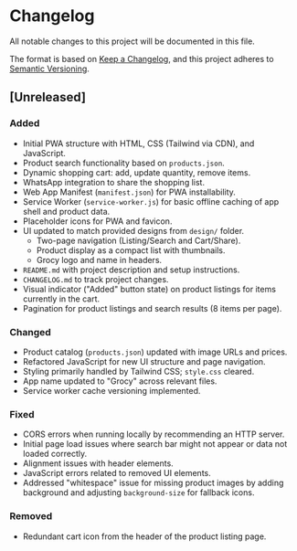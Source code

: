 # Changelog

All notable changes to this project will be documented in this file.

The format is based on [Keep a Changelog](https://keepachangelog.com/en/1.0.0/),
and this project adheres to [Semantic Versioning](https://semver.org/spec/v2.0.0.html).

## [Unreleased]

### Added
- Initial PWA structure with HTML, CSS (Tailwind via CDN), and JavaScript.
- Product search functionality based on `products.json`.
- Dynamic shopping cart: add, update quantity, remove items.
- WhatsApp integration to share the shopping list.
- Web App Manifest (`manifest.json`) for PWA installability.
- Service Worker (`service-worker.js`) for basic offline caching of app shell and product data.
- Placeholder icons for PWA and favicon.
- UI updated to match provided designs from `design/` folder.
  - Two-page navigation (Listing/Search and Cart/Share).
  - Product display as a compact list with thumbnails.
  - Grocy logo and name in headers.
- `README.md` with project description and setup instructions.
- `CHANGELOG.md` to track project changes.
- Visual indicator ("Added" button state) on product listings for items currently in the cart.
- Pagination for product listings and search results (8 items per page).

### Changed
- Product catalog (`products.json`) updated with image URLs and prices.
- Refactored JavaScript for new UI structure and page navigation.
- Styling primarily handled by Tailwind CSS; `style.css` cleared.
- App name updated to "Grocy" across relevant files.
- Service worker cache versioning implemented.

### Fixed
- CORS errors when running locally by recommending an HTTP server.
- Initial page load issues where search bar might not appear or data not loaded correctly.
- Alignment issues with header elements.
- JavaScript errors related to removed UI elements.
- Addressed "whitespace" issue for missing product images by adding background and adjusting `background-size` for fallback icons.

### Removed
- Redundant cart icon from the header of the product listing page.